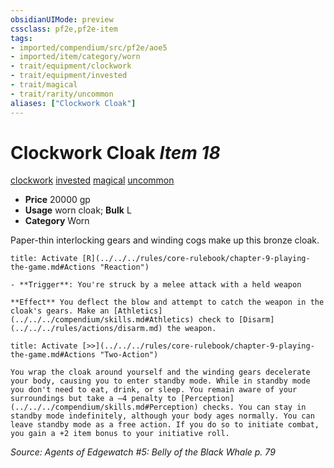 ```yaml
---
obsidianUIMode: preview
cssclass: pf2e,pf2e-item
tags:
- imported/compendium/src/pf2e/aoe5
- imported/item/category/worn
- trait/equipment/clockwork
- trait/equipment/invested
- trait/magical
- trait/rarity/uncommon
aliases: ["Clockwork Cloak"]
---
```

# Clockwork Cloak *Item 18*  
[clockwork](clockwork-g-g.md)  [invested](invested.md)  [magical](magical.md)  [uncommon](uncommon.md)  

- **Price** 20000 gp
- **Usage** worn cloak; **Bulk** L
- **Category** Worn

Paper-thin interlocking gears and winding cogs make up this bronze cloak.

```ad-embed-ability
title: Activate [R](../../../rules/core-rulebook/chapter-9-playing-the-game.md#Actions "Reaction")

- **Trigger**: You're struck by a melee attack with a held weapon

**Effect** You deflect the blow and attempt to catch the weapon in the cloak's gears. Make an [Athletics](../../../compendium/skills.md#Athletics) check to [Disarm](../../../rules/actions/disarm.md) the weapon.
```

```ad-embed-ability
title: Activate [>>](../../../rules/core-rulebook/chapter-9-playing-the-game.md#Actions "Two-Action")

You wrap the cloak around yourself and the winding gears decelerate your body, causing you to enter standby mode. While in standby mode you don't need to eat, drink, or sleep. You remain aware of your surroundings but take a –4 penalty to [Perception](../../../compendium/skills.md#Perception) checks. You can stay in standby mode indefinitely, although your body ages normally. You can leave standby mode as a free action. If you do so to initiate combat, you gain a +2 item bonus to your initiative roll.
```

*Source: Agents of Edgewatch #5: Belly of the Black Whale p. 79*
